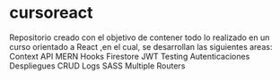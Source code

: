 # cursoreact
Repositorio creado  con el objetivo de contener todo lo realizado en un curso orientado a React ,en el cual, se desarrollan las siguientes areas: 
Context API
MERN
Hooks
Firestore
JWT
Testing
Autenticaciones
Despliegues
CRUD
Logs
SASS
Multiple Routers
